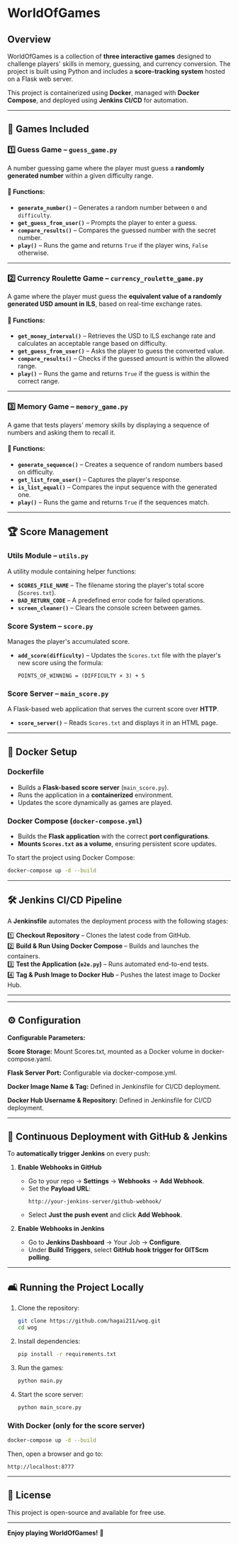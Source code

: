 # WorldOfGames

## Overview  
WorldOfGames is a collection of **three interactive games** designed to challenge players' skills in memory, guessing, and currency conversion. The project is built using Python and includes a **score-tracking system** hosted on a Flask web server.  

This project is containerized using **Docker**, managed with **Docker Compose**, and deployed using **Jenkins CI/CD** for automation.  

---

## 📌 Games Included  
### 1️⃣ Guess Game – `guess_game.py`  
A number guessing game where the player must guess a **randomly generated number** within a given difficulty range.  

#### 🔹 Functions:  
- **`generate_number()`** – Generates a random number between `0` and `difficulty`.  
- **`get_guess_from_user()`** – Prompts the player to enter a guess.  
- **`compare_results()`** – Compares the guessed number with the secret number.  
- **`play()`** – Runs the game and returns `True` if the player wins, `False` otherwise.  

---

### 2️⃣ Currency Roulette Game – `currency_roulette_game.py`  
A game where the player must guess the **equivalent value of a randomly generated USD amount in ILS**, based on real-time exchange rates.  

#### 🔹 Functions:  
- **`get_money_interval()`** – Retrieves the USD to ILS exchange rate and calculates an acceptable range based on difficulty.  
- **`get_guess_from_user()`** – Asks the player to guess the converted value.  
- **`compare_results()`** – Checks if the guessed amount is within the allowed range.  
- **`play()`** – Runs the game and returns `True` if the guess is within the correct range.  

---

### 3️⃣ Memory Game – `memory_game.py`  
A game that tests players' memory skills by displaying a sequence of numbers and asking them to recall it.  

#### 🔹 Functions:  
- **`generate_sequence()`** – Creates a sequence of random numbers based on difficulty.  
- **`get_list_from_user()`** – Captures the player's response.  
- **`is_list_equal()`** – Compares the input sequence with the generated one.  
- **`play()`** – Runs the game and returns `True` if the sequences match.  

---

## 🏆 Score Management  
### **Utils Module – `utils.py`**  
A utility module containing helper functions:  
- **`SCORES_FILE_NAME`** – The filename storing the player's total score (`Scores.txt`).  
- **`BAD_RETURN_CODE`** – A predefined error code for failed operations.  
- **`screen_cleaner()`** – Clears the console screen between games.  

### **Score System – `score.py`**  
Manages the player's accumulated score.  
- **`add_score(difficulty)`** – Updates the `Scores.txt` file with the player's new score using the formula:  
  ```  
  POINTS_OF_WINNING = (DIFFICULTY × 3) + 5  
  ```  

### **Score Server – `main_score.py`**  
A Flask-based web application that serves the current score over **HTTP**.  
- **`score_server()`** – Reads `Scores.txt` and displays it in an HTML page.  

---

## 🚀 Docker Setup  
### **Dockerfile**  
- Builds a **Flask-based score server** (`main_score.py`).  
- Runs the application in a **containerized** environment.  
- Updates the score dynamically as games are played.  

### **Docker Compose (`docker-compose.yml`)**  
- Builds the **Flask application** with the correct **port configurations**.  
- **Mounts `Scores.txt` as a volume**, ensuring persistent score updates.  

To start the project using Docker Compose:  
```sh  
docker-compose up -d --build  
```

---

## 🛠️ Jenkins CI/CD Pipeline  
A **Jenkinsfile** automates the deployment process with the following stages:  

1️⃣ **Checkout Repository** – Clones the latest code from GitHub.  
2️⃣ **Build & Run Using Docker Compose** – Builds and launches the containers.  
3️⃣ **Test the Application (`e2e.py`)** – Runs automated end-to-end tests.  
4️⃣ **Tag & Push Image to Docker Hub** – Pushes the latest image to Docker Hub.  

---

---
## ⚙️ Configuration

**Configurable Parameters:**

**Score Storage:** Mount Scores.txt, mounted as a Docker volume in docker-compose.yaml.

**Flask Server Port:** Configurable via docker-compose.yml.

**Docker Image Name & Tag:** Defined in Jenkinsfile for CI/CD deployment.

**Docker Hub Username & Repository:** Defined in Jenkinsfile for CI/CD deployment.

---

## 🔄 Continuous Deployment with GitHub & Jenkins  
To **automatically trigger Jenkins** on every push:  

1. **Enable Webhooks in GitHub**  
   - Go to your repo → **Settings** → **Webhooks** → **Add Webhook**.  
   - Set the **Payload URL**:  
     ```  
     http://your-jenkins-server/github-webhook/  
     ```  
   - Select **Just the push event** and click **Add Webhook**.  

2. **Enable Webhooks in Jenkins**  
   - Go to **Jenkins Dashboard** → Your Job → **Configure**.  
   - Under **Build Triggers**, select **GitHub hook trigger for GITScm polling**.  

---

## 🛋️ Running the Project Locally  
1. Clone the repository:  
   ```sh  
   git clone https://github.com/hagai211/wog.git  
   cd wog  
   ```  
2. Install dependencies:  
   ```sh  
   pip install -r requirements.txt  
   ```  
3. Run the games:  
   ```sh  
   python main.py  
   ```  
4. Start the score server:  
   ```sh  
   python main_score.py  
   ```  

### **With Docker (only for the score server)**  
```sh  
docker-compose up -d --build  
```
Then, open a browser and go to:  
```
http://localhost:8777  
```

---

## 📝 License  
This project is open-source and available for free use.  

---

**Enjoy playing WorldOfGames!** 🚀  

